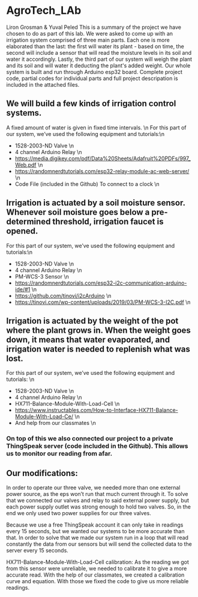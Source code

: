 # AgroTech_LAb
Liron Grosman & Yuval Peled
This is a summary of the project we have chosen to do as part of this lab. 
We were asked to come up with an irrigation system comprised of three main parts. Each one is more elaborated than the last: the first will water its plant - based on time, the second will include a sensor that will read the moisture levels in its soil and water it accordingly. Lastly, the third part of our system will weigh the plant and its soil and will water it deducting the plant's added weight.
Our whole system is built and run through Arduino esp32 board.
Complete project code, partial codes for individual parts and full project descripation is included in the attached files.



## We will build a few kinds of irrigation control systems.
   A fixed amount of water is given in fixed time intervals. \n
For this part of our system, we’ve used the following equipment and tutorials:\n 
*	1528-2003-ND Valve \n
*	4 channel Arduino Relay \n
*	https://media.digikey.com/pdf/Data%20Sheets/Adafruit%20PDFs/997_Web.pdf \n 
*	https://randomnerdtutorials.com/esp32-relay-module-ac-web-server/ \n 
*	Code File (included in the Github) To connect to a clock \n


## Irrigation is actuated by a soil moisture sensor. Whenever soil moisture goes below a pre-determined threshold, irrigation faucet is opened. 
For this part of our system, we’ve used the following equipment and tutorials:\n
*	1528-2003-ND Valve \n
*	4 channel Arduino Relay \n
*	PM-WCS-3 Sensor \n
*	https://randomnerdtutorials.com/esp32-i2c-communication-arduino-ide/#1 \n
*	https://github.com/tinovi/i2cArduino \n
*	https://tinovi.com/wp-content/uploads/2019/03/PM-WCS-3-I2C.pdf \n


## Irrigation is actuated by the weight of the pot where the plant grows in. When the weight goes down, it means that water evaporated, and irrigation water is needed to replenish what was lost. 
For this part of our system, we’ve used the following equipment and tutorials: \n
*	1528-2003-ND Valve \n
*	4 channel Arduino Relay \n
*	HX711-Balance-Module-With-Load-Cell \n
*	https://www.instructables.com/How-to-Interface-HX711-Balance-Module-With-Load-Ce/ \n
*	And help from our classmates \n


### On top of this we also connected our project to a private ThingSpeak server (code included in the Github). This allows us to monitor our reading from afar.

## Our modifications:
In order to operate our three valve, we needed more than one external power source, as the eps won’t run that much current through it. To solve that we connected our valves and relay to said external power supply, but each power supply outlet was strong enough to hold two valves. So, in the end we only used two power supplies for our three valves. 


Because we use a free ThingSpeak account it can only take in readings every 15 seconds, but we wanted our systems to be more accurate than that. In order to solve that we made our system run in a loop that will read constantly the data from our sensors but will send the collected data to the server every 15 seconds. 


HX711-Balance-Module-With-Load-Cell calibration: As the reading we got from this sensor were unreliable, we needed to calibrate it to give a more accurate read. With the help of our classmates, we created a calibration curve and equation. With those we fixed the code to give us more reliable readings. 

